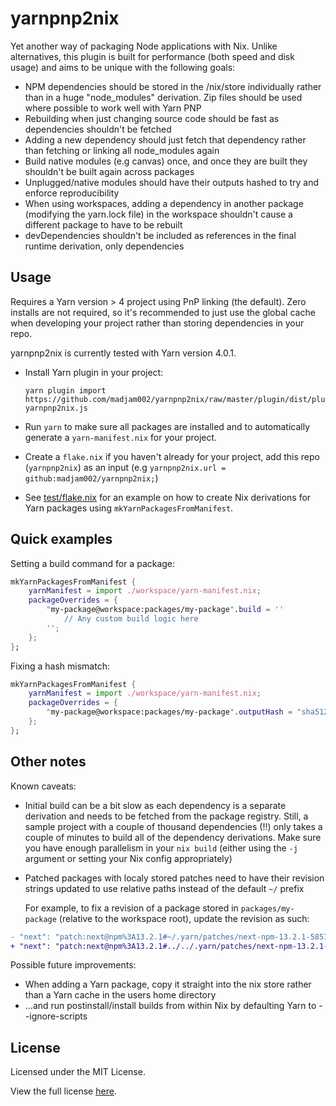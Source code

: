 # yarnpnp2nix

Yet another way of packaging Node applications with Nix. Unlike alternatives, this plugin is built for performance (both speed and disk usage) and aims to be unique with the following goals:

- NPM dependencies should be stored in the /nix/store individually rather than in a huge "node_modules" derivation. Zip files should be used where possible to work well with Yarn PNP
- Rebuilding when just changing source code should be fast as dependencies shouldn't be fetched
- Adding a new dependency should just fetch that dependency rather than fetching or linking all node_modules again
- Build native modules (e.g canvas) once, and once they are built they shouldn't be built again across packages
- Unplugged/native modules should have their outputs hashed to try and enforce reproducibility
- When using workspaces, adding a dependency in another package (modifying the yarn.lock file) in the workspace shouldn't cause a different package to have to be rebuilt
- devDependencies shouldn't be included as references in the final runtime derivation, only dependencies

## Usage

Requires a Yarn version > 4 project using PnP linking (the default). Zero installs are not required, so it's recommended to just use the global cache when developing your project rather than storing dependencies in your repo.

yarnpnp2nix is currently tested with Yarn version 4.0.1.

- Install Yarn plugin in your project:
  ```
  yarn plugin import https://github.com/madjam002/yarnpnp2nix/raw/master/plugin/dist/plugin-yarnpnp2nix.js
  ```

- Run `yarn` to make sure all packages are installed and to automatically generate a `yarn-manifest.nix` for your project.

- Create a `flake.nix` if you haven't already for your project, add this repo (`yarnpnp2nix`) as an input (e.g `yarnpnp2nix.url = github:madjam002/yarnpnp2nix;`)

- See [test/flake.nix](./test/flake.nix) for an example on how to create Nix derivations for Yarn packages using `mkYarnPackagesFromManifest`.

## Quick examples

Setting a build command for a package:

```nix
mkYarnPackagesFromManifest {
    yarnManifest = import ./workspace/yarn-manifest.nix;
    packageOverrides = {
        "my-package@workspace:packages/my-package".build = ''
            // Any custom build logic here
        '';
    };
};
```

Fixing a hash mismatch:

```nix
mkYarnPackagesFromManifest {
    yarnManifest = import ./workspace/yarn-manifest.nix;
    packageOverrides = {
        "my-package@workspace:packages/my-package".outputHash = "sha512-4pNZfI6GbsEsBySIs+gK98AGZhWf9QZ3SLytsWIzLnCeJYt2ma6qVK5Gk4TSHsUOmSjqUX8seBCKBBL7f1pvTQ==";
    };
};
```

## Other notes

Known caveats:
- Initial build can be a bit slow as each dependency is a separate derivation and needs to be fetched from the package registry. Still, a sample project with a couple of thousand dependencies (!!) only takes a couple of minutes to build all of the dependency derivations. Make sure you have enough parallelism in your `nix build` (either using the `-j` argument or setting your Nix config appropriately)
- Patched packages with localy stored patches need to have their revision strings updated to use relative paths instead of the default `~/` prefix

    For example, to fix a revision of a package stored in `packages/my-package` (relative to the workspace root), update the revision as such:
```diff
- "next": "patch:next@npm%3A13.2.1#~/.yarn/patches/next-npm-13.2.1-585715321e.patch",
+ "next": "patch:next@npm%3A13.2.1#../../.yarn/patches/next-npm-13.2.1-585715321e.patch",
```

Possible future improvements:
- When adding a Yarn package, copy it straight into the nix store rather than a Yarn cache in the users home directory
- ...and run postinstall/install builds from within Nix by defaulting Yarn to --ignore-scripts


## License

Licensed under the MIT License.

View the full license [here](/LICENSE).
